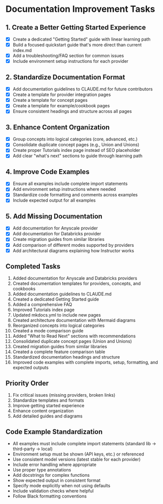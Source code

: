 # Documentation Improvement Tasks

## 1. Create a Better Getting Started Experience
- [x] Create a dedicated "Getting Started" guide with linear learning path
- [x] Build a focused quickstart guide that's more direct than current index.md
- [x] Add a troubleshooting/FAQ section for common issues
- [x] Include environment setup instructions for each provider

## 2. Standardize Documentation Format
- [x] Add documentation guidelines to CLAUDE.md for future contributors
- [x] Create a template for provider integration pages
- [x] Create a template for concept pages
- [x] Create a template for example/cookbook pages
- [x] Ensure consistent headings and structure across all pages

## 3. Enhance Content Organization
- [x] Group concepts into logical categories (core, advanced, etc.)
- [x] Consolidate duplicate concept pages (e.g., Union and Unions)
- [x] Create proper Tutorials index page instead of SEO placeholder
- [x] Add clear "what's next" sections to guide through learning path

## 4. Improve Code Examples
- [x] Ensure all examples include complete import statements
- [x] Add environment setup instructions where needed
- [x] Standardize code formatting and comments across examples
- [x] Include expected output for all examples

## 5. Add Missing Documentation
- [x] Add documentation for Anyscale provider
- [x] Add documentation for Databricks provider
- [x] Create migration guides from similar libraries
- [x] Add comparison of different modes supported by providers
- [x] Add architectural diagrams explaining how Instructor works

## Completed Tasks
1. Added documentation for Anyscale and Databricks providers
2. Created documentation templates for providers, concepts, and cookbooks
3. Added documentation guidelines to CLAUDE.md
4. Created a dedicated Getting Started guide
5. Added a comprehensive FAQ
6. Improved Tutorials index page 
7. Updated mkdocs.yml to include new pages
8. Created architecture documentation with Mermaid diagrams
9. Reorganized concepts into logical categories
10. Created a mode comparison guide
11. Added "What to Read Next" sections with recommendations
12. Consolidated duplicate concept pages (Union and Unions)
13. Created migration guides from similar libraries
14. Created a complete feature comparison table
15. Standardized documentation headings and structure
16. Improved code examples with complete imports, setup, formatting, and expected outputs

## Priority Order
1. Fix critical issues (missing providers, broken links)
2. Standardize templates and formats
3. Improve getting started experience
4. Enhance content organization
5. Add detailed guides and diagrams

## Code Example Standardization
- All examples must include complete import statements (standard lib → third-party → local)
- Environment setup must be shown (API keys, etc.) or referenced
- Use consistent model versions (latest stable for each provider)
- Include error handling where appropriate
- Use proper type annotations
- Add docstrings for complex functions
- Show expected output in consistent format
- Specify mode explicitly when not using defaults
- Include validation checks where helpful
- Follow Black formatting conventions